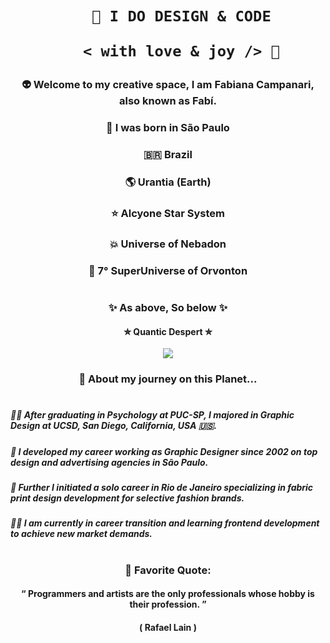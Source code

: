  <h1 align="center">  
    
        🎨 I DO DESIGN & CODE 

         < with love & joy /> 🤎  
</h1>

### <p align="center"> 👽 Welcome to my creative space, I am Fabiana Campanari, also known as Fabí. </p>

###  <p align="center"> 🏡 I was born in São Paulo </p>

###  <p align="center"> 🇧🇷 Brazil

###  <p align="center"> 🌎 Urantia (Earth)

###  <p align="center"> ⭐️ Alcyone Star System 

###  <p align="center"> 💥 Universe of Nebadon

###  <p align="center"> 🔆 7° SuperUniverse of Orvonton </p>
 
#

### <p align="center"> ✨ As above, So below ✨ </p>
#### <p align="center"> ✮ Quantic Despert ✮ </p>   

<p align="center">
  <img src="https://user-images.githubusercontent.com/113218619/207962226-673d57ec-c076-47c4-8f8a-c1e57e834f6f.gif" />
</p>
                
### <p align="center"> 🚀 About my journey on this Planet... </p>

#

##### 👩‍🎓  After graduating in Psychology at PUC-SP, I majored in Graphic Design at UCSD, San Diego, California, USA 🇺🇸. 

##### 🎨  I developed my career working as Graphic Designer since 2002 on top design and advertising agencies in São Paulo.

##### 👗  Further I initiated a solo career in Rio de Janeiro specializing in fabric print design development for selective fashion brands.

##### 👩‍💻  I am currently in career transition and learning frontend development to achieve new market demands.

#

###  <p align="center"> 🌟 Favorite Quote:  </p>
####  <p align="center"> “ Programmers and artists are the only professionals whose hobby is their profession. ” </p>
####  <p align="center"> ( Rafael Lain ) </p>




 
 
